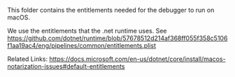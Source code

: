This folder contains the entitlements needed for the debugger to run on macOS.

We use the entitlements that the .net runtime uses. See
https://github.com/dotnet/runtime/blob/57678512d214af368ff055f358c5106f1aa19ac4/eng/pipelines/common/entitlements.plist

Related Links:
https://docs.microsoft.com/en-us/dotnet/core/install/macos-notarization-issues#default-entitlements
